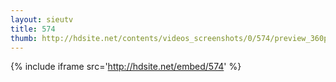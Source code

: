 ```yaml
---
layout: sieutv
title: 574
thumb: http://hdsite.net/contents/videos_screenshots/0/574/preview_360p.mp4.jpg
---
```

{% include iframe src='http://hdsite.net/embed/574' %}
 
